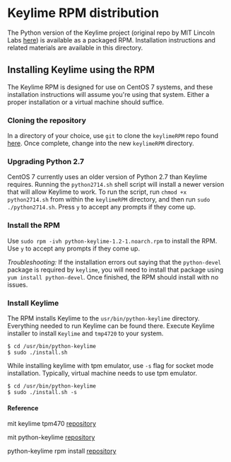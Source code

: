 # Keylime RPM distribution

The Python version of the Keylime project (original repo by MIT Lincoln Labs
[here](https://github.com/mit-ll/python-keylime)) is available as a packaged
RPM. Installation instructions and related materials are available in this
directory.

## Installing Keylime using the RPM

The Keylime RPM is designed for use on CentOS 7 systems, and these
installation instructions will assume you're using that system. Either a
proper installation or a virtual machine should suffice.

### Cloning the repository

In a directory of your choice, use `git` to clone the `keylimeRPM` repo found
[here](https://github.com/HuzefaMandvi/keylimeRPM). Once complete, change into
the new `keylimeRPM` directory.

### Upgrading Python 2.7

CentOS 7 currently uses an older version of Python 2.7 than Keylime
requires. Running the `python2714.sh` shell script will install a newer
version that will allow Keylime to work. To run the script, run
`chmod +x python2714.sh` from within the `keylimeRPM` directory, and then run
`sudo ./python2714.sh`. Press `y` to accept any prompts if they come up.

### Install the RPM

Use `sudo rpm -ivh python-keylime-1.2-1.noarch.rpm` to install the RPM. Use
`y` to accept any prompts if they come up.

*Troubleshooting:* If the installation errors out saying that the
`python-devel` package is required by `keylime`, you will need to install that
package using `yum install python-devel`. Once finished, the RPM should
install with no issues.

### Install Keylime

The RPM installs Keylime to the `usr/bin/python-keylime` directory. Everything
needed to run Keylime can be found there. Execute Keylime installer to install
`Keylime` and `tmp4720` to your system.

```
$ cd /usr/bin/python-keylime
$ sudo ./install.sh
```

While installing keylime with tpm emulator, use `-s` flag for socket mode
installation. Typically, virtual machine needs to use tpm emulator.

```
$ cd /usr/bin/python-keylime
$ sudo ./install.sh -s
```

#### Reference

mit keylime tpm470 [repository](https://github.com/mit-ll/tpm4720-keylime)

mit python-keylime [repository](https://github.com/mit-ll/python-keylime)

python-keylime rpm install
[repository](https://github.com/HuzefaMandvi/keylimeRPM)

